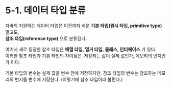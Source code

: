 # 5-1. 데이터 타입 분류

자바의 지원하는 데이터 타입은 이전까지 배운 **기본 타입(원시 타입, primitive type)** 말고도,  
**참조 타입(reference type)** 으로 분류된다.

여기서 새로 등장한 참조 타입은 **배열 타입, 열거 타입, 클래스, 인터페이스** 가 있다.  
이러한 참조 타입과 기본 타입의 차이점은. 저장되는 값이 실제 값인가, 메모리의 번지인가 이다.  

기본 타입의 변수는 실제 값을 변수 안에 저장하지만, 참조 타입의 변수는 참조하는 메모리의 번지를 변수에 저장한다. (이렇기에 참조 타입이라 불린다.)  
